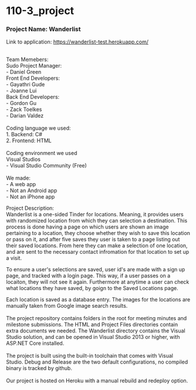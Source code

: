 # 110-3_project

### Project Name: Wanderlist <br/>
Link to application: https://wanderlist-test.herokuapp.com/

<br/>
 Team Memebers: <br/>
 Sudo Project Manager: <br/>
    - Daniel Green <br/>
 Front End Developers: <br/>
    - Gayathri Gude <br/>
    - Joanne Lui <br/>
 Back End Developers: <br/>
    - Gordon Gu <br/>
    - Zack Toelkes <br/>
    - Darian Valdez <br/>
<br/>
Coding language we used: <br/>
  1. Backend: C# <br/>
  2. Frontend: HTML <br/>
<br/>
Coding environment we used <br/>
  Visual Studios <br/>
    - Visual Studio Community (Free) <br/>
<br/>
We made: <br/>
  - A web app <br/>
    - Not an Android app <br/> 
    - Not an iPhone app <br/>

Project Description: <br/>
  Wanderlist is a one-sided Tinder for locations. Meaning, it provides users with randomized location from which they can selection a destination. This process is done having a page on which users are shown an image pertaining to a location, they choose whether they wish to save this location or pass on it, and after five saves they user is taken to a page listing out their saved locations. From here they  can make a selection of one location, and are sent to the necessary contact infromation for that location to set up a visit. <br/>
  
  To ensure a user's selections are  saved, user id's are made with a sign up page, and tracked with a login page. This way, if a user passes on a locaiton, they will not see it again. Furthermore at anytime a user can check what locations they have saved, by goign to the Saved Locations page. <br/>
  
  Each location is saved as a database entry. The images for the locations are manually taken from Google image search results.
  <br/>
  <br/>
  The project repository contains folders in the root for meeting minutes and milestone submissions.  The HTML and Project Files directories contain extra documents we needed.  The Wanderlist directory contains the Visual Studio solution, and can be opened in Visual Studio 2013 or higher, with ASP.NET Core installed.<br/>
  <br/>
  The project is built using the built-in toolchain that comes with Visual Studio. Debug and Release are the two default configurations, no compiled binary is tracked by github.<br/>
  <br/>
  Our project is hosted on Heroku with a manual rebuild and redeploy option.
  
  
